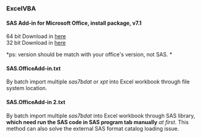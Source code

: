 ### ExcelVBA
#### SAS Add-in for Microsoft Office, install package, v7.1
64 bit Download in [here](https://mega.nz/#!gypDjIAC!B3q8BVBfnC2LwRDLAkyYMvb13BI2PJhQqSqno4_UG4E)    
32 bit Download in [here](https://mega.nz/#!JzYBAKIZ!znBxWSZMscUv1LfXBNNGyjeYbAGdIsTz1B3RtlS5pbs)  
  
*ps: version should be match with your office's version, not SAS. *  


#### SAS.OfficeAdd-in.txt  
By batch import multiple *sas7bdat* or *xpt* into Excel workbook through file system location.  

#### SAS.OfficeAdd-in 2.txt  
By batch import multiple *sas7bdat* into Excel workbook through SAS library, **which need run the SAS code in SAS program tab manually** *at first*. This method can also solve the external SAS format catalog loading issue.

